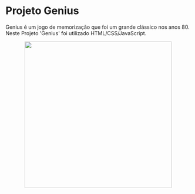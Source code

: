 # Projeto Genius
Genius é um jogo de memorização que foi um grande clássico nos anos 80.
Neste Projeto 'Genius' foi utilizado HTML/CSS/JavaScript. 
<div align="center"><img src="https://user-images.githubusercontent.com/28242446/146420376-f68ac2b1-554e-40f8-8ab8-d96a5b0e0f7d.JPG" width="400"></div>

